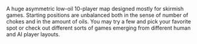 A huge asymmetric low-oil 10-player map designed mostly for skirmish games. Starting positions are unbalanced both in the sense of number of chokes and in the amount of oils. You may try a few and pick your favorite spot or check out different sorts of games emerging from different human and AI player layouts. 